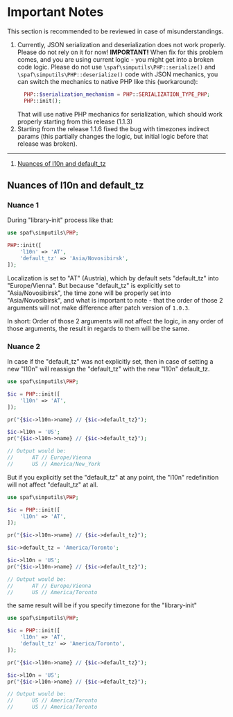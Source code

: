 # Important Notes

This section is recommended to be reviewed in case of misunderstandings.

1. Currently, JSON serialization and deserialization does not work properly.
   Please do not rely on it for now! **IMPORTANT!**
   When fix for this problem comes, and you are using current logic - you might get
   into a broken code logic. Please do not use `\spaf\simputils\PHP::serialize()` and
   `\spaf\simputils\PHP::deserialize()` code with JSON mechanics, you can switch the
   mechanics to native PHP like this (workaround):
   ```php
     PHP::$serialization_mechanism = PHP::SERIALIZATION_TYPE_PHP;
     PHP::init();
   ```
   That will use native PHP mechanics for serialization, which should work properly
   starting from this release (1.1.3)
2. Starting from the release 1.1.6 fixed the bug with timezones indirect params (this
   partially changes the logic, but initial logic before that release was broken).

----

1. [Nuances of l10n and default_tz](#Nuances-of-l10n-and-default_tz)

## Nuances of l10n and default_tz

### Nuance 1
During "library-init" process like that:

```php
use spaf\simputils\PHP;

PHP::init([
    'l10n' => 'AT',
    'default_tz' => 'Asia/Novosibirsk',
]);
```

Localization is set to "AT" (Austria), which by default sets "default_tz"
into "Europe/Vienna". But because "default_tz" is explicitly set to "Asia/Novosibirsk",
the time zone will be properly set into "Asia/Novosibirsk", and what is important
to note - that the order of those 2 arguments will not make difference after
patch version of `1.0.3`.

In short: Order of those 2 arguments will not affect the logic, in any order of those
arguments, the result in regards to them will be the same.


### Nuance 2

In case if the "default_tz" was not explicitly set, then in case of setting a new "l10n" 
will reassign the "default_tz" with the new "l10n" default_tz.

```php
use spaf\simputils\PHP;

$ic = PHP::init([
	'l10n' => 'AT',
]);

pr("{$ic->l10n->name} // {$ic->default_tz}");

$ic->l10n = 'US';
pr("{$ic->l10n->name} // {$ic->default_tz}");

// Output would be:
//      AT // Europe/Vienna
//      US // America/New_York
```

But if you explicitly set the "default_tz" at any point, the "l10n" redefinition 
will not affect "default_tz" at all.
```php
use spaf\simputils\PHP;

$ic = PHP::init([
	'l10n' => 'AT',
]);

pr("{$ic->l10n->name} // {$ic->default_tz}");

$ic->default_tz = 'America/Toronto';

$ic->l10n = 'US';
pr("{$ic->l10n->name} // {$ic->default_tz}");

// Output would be:
//      AT // Europe/Vienna
//      US // America/Toronto
```

the same result will be if you specify timezone for the "library-init"
```php
use spaf\simputils\PHP;

$ic = PHP::init([
	'l10n' => 'AT',
	'default_tz' => 'America/Toronto',
]);

pr("{$ic->l10n->name} // {$ic->default_tz}");

$ic->l10n = 'US';
pr("{$ic->l10n->name} // {$ic->default_tz}");

// Output would be:
//      US // America/Toronto
//      US // America/Toronto
```
